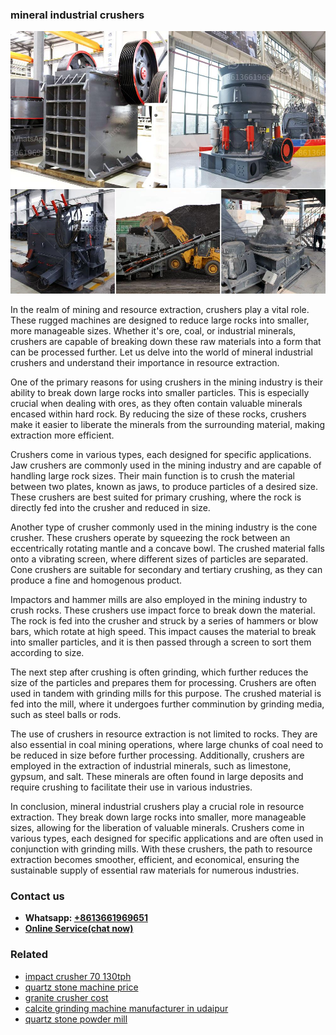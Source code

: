 <h3>mineral industrial crushers</h3><img src='1706773413.jpg' alt=''><p>In the realm of mining and resource extraction, crushers play a vital role. These rugged machines are designed to reduce large rocks into smaller, more manageable sizes. Whether it's ore, coal, or industrial minerals, crushers are capable of breaking down these raw materials into a form that can be processed further. Let us delve into the world of mineral industrial crushers and understand their importance in resource extraction.</p><p>One of the primary reasons for using crushers in the mining industry is their ability to break down large rocks into smaller particles. This is especially crucial when dealing with ores, as they often contain valuable minerals encased within hard rock. By reducing the size of these rocks, crushers make it easier to liberate the minerals from the surrounding material, making extraction more efficient.</p><p>Crushers come in various types, each designed for specific applications. Jaw crushers are commonly used in the mining industry and are capable of handling large rock sizes. Their main function is to crush the material between two plates, known as jaws, to produce particles of a desired size. These crushers are best suited for primary crushing, where the rock is directly fed into the crusher and reduced in size.</p><p>Another type of crusher commonly used in the mining industry is the cone crusher. These crushers operate by squeezing the rock between an eccentrically rotating mantle and a concave bowl. The crushed material falls onto a vibrating screen, where different sizes of particles are separated. Cone crushers are suitable for secondary and tertiary crushing, as they can produce a fine and homogenous product.</p><p>Impactors and hammer mills are also employed in the mining industry to crush rocks. These crushers use impact force to break down the material. The rock is fed into the crusher and struck by a series of hammers or blow bars, which rotate at high speed. This impact causes the material to break into smaller particles, and it is then passed through a screen to sort them according to size.</p><p>The next step after crushing is often grinding, which further reduces the size of the particles and prepares them for processing. Crushers are often used in tandem with grinding mills for this purpose. The crushed material is fed into the mill, where it undergoes further comminution by grinding media, such as steel balls or rods.</p><p>The use of crushers in resource extraction is not limited to rocks. They are also essential in coal mining operations, where large chunks of coal need to be reduced in size before further processing. Additionally, crushers are employed in the extraction of industrial minerals, such as limestone, gypsum, and salt. These minerals are often found in large deposits and require crushing to facilitate their use in various industries.</p><p>In conclusion, mineral industrial crushers play a crucial role in resource extraction. They break down large rocks into smaller, more manageable sizes, allowing for the liberation of valuable minerals. Crushers come in various types, each designed for specific applications and are often used in conjunction with grinding mills. With these crushers, the path to resource extraction becomes smoother, efficient, and economical, ensuring the sustainable supply of essential raw materials for numerous industries.</p><h3>Contact us</h3><ul><li><strong>Whatsapp:&nbsp;<a href="https://wa.me/8613661969651">+8613661969651</a></strong></li><li><a href="https://swt.shibang-china.com/?git&amp;zhl&amp;mineral industrial crushers"><strong>Online Service(chat now)</strong></a></li></ul><h3>Related</h3><ul><li><a href='impact crusher 70 130tph.md'>impact crusher 70 130tph</a></li><li><a href='quartz stone machine price.md'>quartz stone machine price</a></li><li><a href='granite crusher cost.md'>granite crusher cost</a></li><li><a href='calcite grinding machine manufacturer in udaipur.md'>calcite grinding machine manufacturer in udaipur</a></li><li><a href='quartz stone powder mill.md'>quartz stone powder mill</a></li></ul>